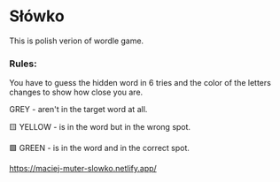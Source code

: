 # Słówko

This is polish verion of wordle game.

### Rules: 
You have to guess the hidden word in 6 tries and the color of the letters changes to show how close you are.

   GREY - aren't in the target word at all.
   
🟨 YELLOW - is in the word but in the wrong spot.

🟩 GREEN -  is in the word and in the correct spot.

https://maciej-muter-slowko.netlify.app/

